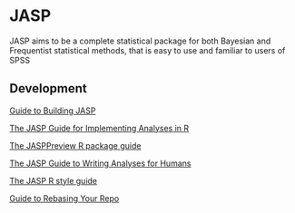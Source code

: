 JASP
============

JASP aims to be a complete statistical package for both Bayesian and Frequentist statistical methods, that is easy to use and familiar to users of SPSS


Development
-----------

[Guide to Building JASP](Docs/jasp-building-guide.md)

[The JASP Guide for Implementing Analyses in R](Docs/r-analyses-guide.md)

[The JASPPreview R package guide](Docs/jasppreview-guide.md)

[The JASP Guide to Writing Analyses for Humans](Docs/jasp-human-guide.md)

[The JASP R style guide](Docs/r-style-guide.md)

[Guide to Rebasing Your Repo](Docs/git-guide.md)
